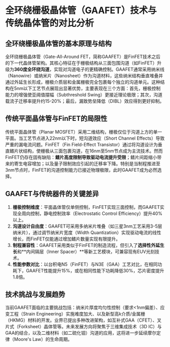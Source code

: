 # 全环绕栅极晶体管（GAAFET）技术与传统晶体管的对比分析

## 全环绕栅极晶体管的基本原理与结构

全环绕栅极晶体管（Gate-All-Around FET，简称GAAFET）是FinFET技术之后的下一代晶体管架构。其核心特征在于栅极结构从三面包围沟道（如FinFET）升级为**360度全环绕沟道**，实现对沟道电子的更精确控制。GAAFET通常采用纳米线（Nanowire）或纳米片（Nanosheet）作为沟道材料，这些纳米结构垂直堆叠并通过外延生长形成，栅极介质层和金属栅极完全包裹每个独立的沟道单元。这种结构在5nm以下工艺节点展现出显著优势，主要表现在三个方面：首先，栅极控制能力的增强使亚阈值摆幅（Subthreshold Swing）更接近理论极限；其次，沟道载流子迁移率提升约15-20%；最后，漏致势垒降低（DIBL）效应得到更好抑制。

## 传统平面晶体管与FinFET的局限性

传统平面晶体管（Planar MOSFET）采用二维结构，栅极仅位于沟道上方的单一平面。当工艺节点进入22nm以下时，短沟道效应（Short Channel Effects）导致严重的漏电流问题。FinFET（Fin Field-Effect Transistor）通过将沟道设计为垂直鳍片状结构，使栅极从三面包裹沟道，在16nm至5nm节点成为主流技术。然而FinFET仍存在固有缺陷：**鳍片高度限制导致驱动电流提升受限**；鳍片间距缩小带来的寄生电容增加；以及量子限制效应引起的迁移率下降。特别是当制程推进至3nm节点时，FinFET的沟道控制能力已接近物理极限，此时GAAFET成为必然选择。

## GAAFET与传统器件的关键差异

1. **栅极控制维度**：平面晶体管仅单侧控制，FinFET实现三面控制，而GAAFET实现全周向控制，静电控制效率（Electrostatic Control Efficiency）提升40%以上。
2. **沟道设计自由度**：GAAFET可采用多纳米片堆叠（如三星3nm工艺采用3-5层纳米片），通过调节纳米片宽度（Width Quantization）实现驱动电流的线性增长，而FinFET仅能通过增加鳍片数量实现有限提升。
3. **制程兼容性**：GAAFET采用类似于FinFET的制造流程，但引入了**选择性外延生长**和**内间隔层（Inner Spacer）**等新工艺模块，可兼容现有EUV光刻技术。
4. **性能参数对比**：以台积电N5（FinFET）与N3E（GAA）工艺对比，在相同功耗下，GAAFET性能提升15%，或在相同性能下功耗降低30%，芯片密度提升1.8倍。

## 技术挑战与发展趋势

当前GAAFET面临的主要挑战包括：纳米片厚度均匀性控制（要求<1nm偏差）、应变工程（Strain Engineering）实施难度加大、以及新型高k介质/金属栅（HKMG）材料的开发。业界已提出多种改进架构，如互补式GAA（CFET）、叉片式（Forksheet）晶体管等。未来发展方向将聚焦于三维集成技术（3D IC）与GAA的结合，以及二维材料（如二硫化钼）沟道的应用，这将进一步延续摩尔定律（Moore's Law）的生命周期。